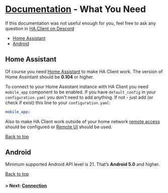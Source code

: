 # [Documentation](/help) - What You Need
If this documentation was not useful enough for you, feel free to ask any question in [HA Client on Descord](https://discord.gg/nd6FZQ)

- [Home Assistant](#home-assistant)
- [Android](#android)

## Home Assistant
Of course you need [Home Assistant](https://www.home-assistant.io/) to make HA Client work. The version of Home Assintant should be **0.104** or higher.

To connect to your Home Assistant instance with HA Client you need `mobile_app` component to be enabled. If you have `default_config` in your `configuration.yaml` you don't need to add anything. If not - just add (or check if exist) this line to your `configuration.yaml`:

```yaml
mobile_app:
```

Also to make HA Client work outside of your home network [remote access](https://www.home-assistant.io/docs/configuration/remote/) should be configured or [Remote UI](https://www.nabucasa.com/config/remote/) should be used.

[Back to top](##documentation---what-you-need)

## Android
Minimum supported Android API level is 21. That’s **Android 5.0** and higher.

[Back to top](##documentation---what-you-need)

#### > Next: [Connection](/help/connection)
